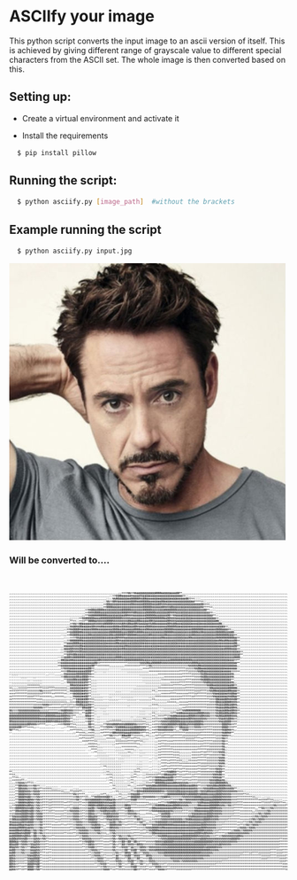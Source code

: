 # ASCIIfy your image

This python script converts the input image to an ascii version of itself. This is achieved by giving different range of grayscale value to different special characters from the ASCII set. The whole image is then converted based on this.

## Setting up:

- Create a virtual environment and activate it

- Install the requirements

```sh
  $ pip install pillow
```

## Running the script:

```sh
  $ python asciify.py [image_path]  #without the brackets
```

## Example running the script

```sh
  $ python asciify.py input.jpg  
```

![Input image](input.jpg)

### Will be converted to....
<br>

![Converted image](image.png)
